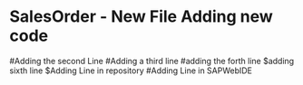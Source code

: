 # SalesOrder - New File Adding new code
#Adding the second Line
#Adding a third line
#adding the forth line
$adding sixth line
$Adding Line in repository
#Adding Line in SAPWebIDE
